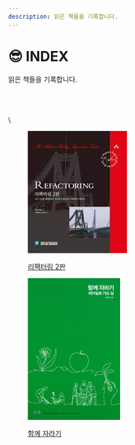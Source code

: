 ```yaml
---
description: 읽은 책들을 기록합니다.
---
```


# 😎 INDEX

읽은 책들을 기록합니다.

\
\
\
\


<div>

<figure><img src=".gitbook/assets/refactoring-2nd.jpeg" alt=""><figcaption><p><a href="refactoring-2nd/">리팩터링 2판</a></p></figcaption></figure>

 

<figure><img src=".gitbook/assets/image.png" alt="" width="188"><figcaption><p><a href="growing-up-together/">함께 자라기</a></p></figcaption></figure>

</div>

